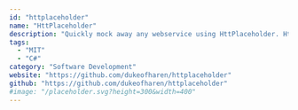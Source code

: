 ```yaml
---
id: "httplaceholder"
name: "HttPlaceholder"
description: "Quickly mock away any webservice using HttPlaceholder. HttPlaceholder lets you specify what the request should look like and what response needs to be returned."
tags:
  - "MIT"
  - "C#"
category: "Software Development"
website: "https://github.com/dukeofharen/httplaceholder"
github: "https://github.com/dukeofharen/httplaceholder"
#image: "/placeholder.svg?height=300&width=400"
---
```


